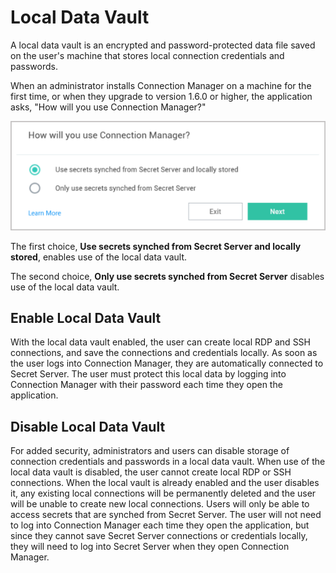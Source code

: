 [title]: # (Local Data Vault)
[tags]: # (configure, local, data vault)
[priority]: # (350)

# Local Data Vault

A local data vault is an encrypted and password-protected data file saved on the user's machine that stores local connection credentials and passwords.

When an administrator installs Connection Manager on a machine for the first time, or when they upgrade to version 1.6.0 or higher, the application asks, "How will you use Connection Manager?"

   ![local-data-vault](images/how-will-you-use-cm.png "How will you use Connection Manager?")

The first choice, **Use secrets synched from Secret Server and locally stored**, enables use of the local data vault.

The second choice, **Only use secrets synched from Secret Server** disables use of the local data vault.

## Enable Local Data Vault

With the local data vault enabled, the user can create local RDP and SSH connections, and save the connections and credentials locally. As soon as the user logs into Connection Manager, they are automatically connected to Secret Server. The user must protect this local data by logging into Connection Manager with their password each time they open the application.

## Disable Local Data Vault

For added security, administrators and users can disable storage of connection credentials and passwords in a local data vault. When use of the local data vault is disabled, the user cannot create local RDP or SSH connections. When the local vault is already enabled and the user disables it, any existing local connections will be permanently deleted and the user will be unable to create new local connections. Users will only be able to access secrets that are synched from Secret Server. The user will not need to log into Connection Manager each time they open the application, but since they cannot save Secret Server connections or credentials locally, they will need to log into Secret Server when they open Connection Manager.
